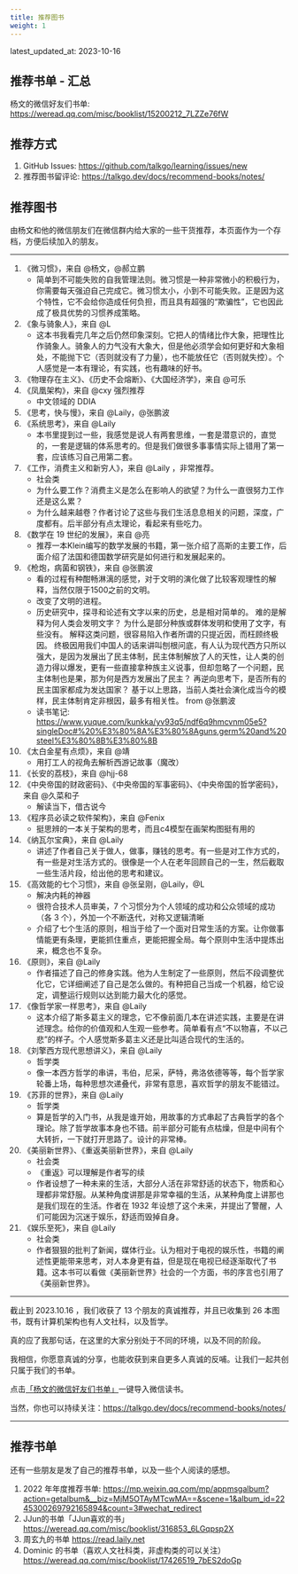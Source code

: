 ```yaml
---
title: 推荐图书
weight: 1
---
```


latest_updated_at: 2023-10-16

## 推荐书单 - 汇总

杨文的微信好友们书单: https://weread.qq.com/misc/booklist/15200212_7LZZe76fW

## 推荐方式

1. GitHub Issues: https://github.com/talkgo/learning/issues/new
2. 推荐图书留评论: https://talkgo.dev/docs/recommend-books/notes/

## 推荐图书

由杨文和他的微信朋友们在微信群内给大家的一些干货推荐，本页面作为一个存档，方便后续加入的朋友。

----

1. 《微习惯》，来自 @杨文，@郝立鹏
	- 简单到不可能失败的自我管理法则。微习惯是一种非常微小的积极行为，你需要每天强迫自己完成它。微习惯太小，小到不可能失败。正是因为这个特性，它不会给你造成任何负担，而且具有超强的“欺骗性”，它也因此成了极具优势的习惯养成策略。
2. 《象与骑象人》，来自 @L
	- 这本书我看完几年之后仍然印象深刻。它把人的情绪比作大象，把理性比作骑象人。骑象人的力气没有大象大，但是他必须学会如何更好和大象相处，不能抛下它（否则就没有了力量），也不能放任它（否则就失控）。个人感觉是一本有理论，有实践，也有趣味的好书。
3. 《物理存在主义》、《历史不会熔断》、《大国经济学》，来自 @可乐
4. 《凤凰架构》，来自 @cxy 强烈推荐
	- 中文领域的 DDIA
5. 《思考，快与慢》，来自 @Laily，@张鹏波
6. 《系统思考》，来自 @Laily
	- 本书里提到过一些，我感觉是说人有两套思维，一套是潜意识的，直觉的，一套是逻辑的体系思考的。但是我们做很多事事情实际上错用了第一套，应该练习自己用第二套。
7. 《工作，消费主义和新穷人》，来自 @Laily ，非常推荐。
	- 社会类
	- 为什么要工作？消费主义是怎么在影响人的欲望？为什么一直很努力工作还是这么累？
	- 为什么越来越卷？作者讨论了这些与我们生活息息相关的问题，深度，广度都有。后半部分有点太理论，看起来有些吃力。
8. 《数学在 19 世纪的发展》，来自 @亮
	- 推荐一本Klein编写的数学发展的书籍，第一张介绍了高斯的主要工作，后面介绍了法国和德国数学研究是如何进行和发展起来的。
9. 《枪炮，病菌和钢铁》，来自 @张鹏波
	- 看的过程有种酣畅淋漓的感觉，对于文明的演化做了比较客观理性的解释，当然仅限于1500之前的文明。
	- 改变了文明的进程。
	- 历史研究中，探寻和论述有文字以来的历史，总是相对简单的。 难的是解释为何人类会发明文字？ 为什么是部分种族或群体发明和使用了文字，有些没有。 解释这类问题，很容易陷入作者所谓的只提近因，而枉顾终极因。 终极因用我们中国人的话来讲叫刨根问底，有人认为现代西方只所以强大，是因为发展出了民主体制，民主体制解放了人的天性，让人类的创造力得以爆发，更有一些直接拿种族主义说事，但却忽略了一个问题，民主体制也是果，那为何是西方发展出了民主？ 再逆向思考下，是否所有的民主国家都成为发达国家？ 基于以上思路，当前人类社会演化成当今的模样，民主体制肯定非根因，最多有相关性。 from @张鹏波
	- 读书笔记: https://www.yuque.com/kunkka/yv93q5/ndf6q9hmcvnm05e5?singleDoc#%20%E3%80%8A%E3%80%8Aguns,germ%20and%20steel%E3%80%8B%E3%80%8B
10. 《太白金星有点烦》，来自 @靖
	- 用打工人的视角去解析西游记故事（魔改）
11. 《长安的荔枝》，来自 @hjj-68
12. 《中央帝国的财政密码》、《中央帝国的军事密码》、《中央帝国的哲学密码》，来自 @久菜和子
	- 解读当下，借古说今
13. 《程序员必读之软件架构》，来自 @Fenix
	- 挺思辨的一本关于架构的思考，而且c4模型在画架构图挺有用的
14. 《纳瓦尔宝典》，来自 @Laily
	- 讲述了作者自己关于做人，做事，赚钱的思考。有一些是对工作方式的，有一些是对生活方式的。很像是一个人在老年回顾自己的一生，然后截取一些生活片段，给出他的思考和建议。
15. 《高效能的七个习惯》，来自 @张呈刚，@Laily，@L
	- 解决内耗的神器
	- 很符合技术人员审美，7 个习惯分为个人领域的成功和公众领域的成功（各 3 个），外加一个不断迭代，对称又逻辑清晰
	- 介绍了七个生活的原则，相当于给了一个面对日常生活的方案。让你做事情能更有条理，更能抓住重点，更能把握全局。每个原则中生活中提炼出来，概念也不复杂。
16. 《原则》，来自 @Laily
	- 作者描述了自己的修身实践。他为人生制定了一些原则，然后不段调整优化它，它详细阐述了自己是怎么做的。有种把自己当成一个机器，给它设定，调整运行规则以达到能力最大化的感觉。
17. 《像哲学家一样思考》，来自 @Laily
	- 这本介绍了斯多葛主义的理念，它不像前面几本在讲述实践，主要是在讲述理念。给你的价值观和人生观一些参考。简单看有点“不以物喜，不以己悲”的样子。个人感觉斯多葛主义还是比叫适合现代的生活的。
18. 《刘擎西方现代思想讲义》，来自 @Laily
	- 哲学类
	- 像一本西方哲学的串讲，韦伯，尼采，萨特，弗洛依德等等，每个哲学家轮番上场，每种思想次递叠代，非常有意思，喜欢哲学的朋友不能错过。
19. 《苏菲的世界》，来自 @Laily
	- 哲学类
	- 算是哲学的入门书，从我是谁开始，用故事的方式串起了古典哲学的各个理论。除了哲学故事本身也不错。前半部分可能有点枯燥，但是中间有个大转折，一下就打开思路了。设计的非常棒。
20. 《美丽新世界》、《重返美丽新世界》，来自 @Laily
	- 社会类
	- 《重返》可以理解是作者写的续
	- 作者设想了一种未来的生活，大部分人活在非常舒适的状态下，物质和心理都非常舒服。从某种角度讲那是非常幸福的生活，从某种角度上讲那也是我们现在的生活。作者在 1932 年设想了这个未来，并提出了警醒，人们可能因为沉迷于娱乐，舒适而毁掉自身。
21. 《娱乐至死》，来自 @Laily
	- 社会类
	- 作者狠狠的批判了新闻，媒体行业。认为相对于电视的娱乐性，书籍的阐述性更能带来思考，对人本身更有益，但是现在电视已经逐渐取代了书籍。这本书可以看做《美丽新世界》社会的一个方面，书的序言也引用了《美丽新世界》。

----

截止到 2023.10.16 ，我们收获了 13 个朋友的真诚推荐，并且已收集到 26 本图书，既有计算机架构也有人文社科，以及哲学。

真的应了我那句话，在这里的大家分别处于不同的环境，以及不同的阶段。

我相信，你愿意真诚的分享，也能收获到来自更多人真诚的反哺。让我们一起共创只属于我们的书单。

点击[「杨文的微信好友们书单」](https://weread.qq.com/misc/booklist/15200212_7LZZe76fW)一键导入微信读书。

当然，你也可以持续关注：https://talkgo.dev/docs/recommend-books/notes/

----

## 推荐书单

还有一些朋友是发了自己的推荐书单，以及一些个人阅读的感想。

1. 2022 年年度推荐书单: https://mp.weixin.qq.com/mp/appmsgalbum?action=getalbum&__biz=MjM5OTAyMTcwMA==&scene=1&album_id=2245300269792165894&count=3#wechat_redirect
2. JJun的书单「JJun喜欢的书」 https://weread.qq.com/misc/booklist/316853_6LGqpsp2X
3. 周玄九的书单 https://read.laily.net
4. Dominic 的书单（喜欢人文社科类，非虚构类的可以关注） https://weread.qq.com/misc/booklist/17426519_7bES2doGp

